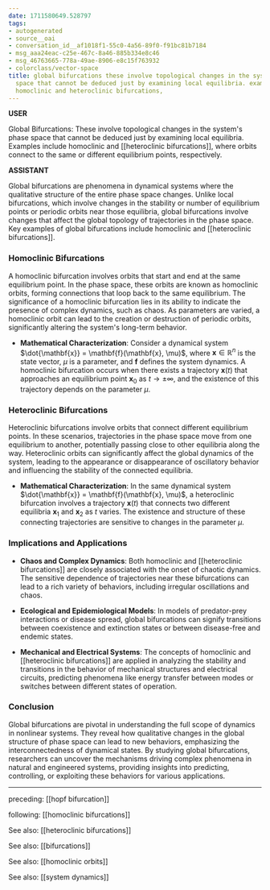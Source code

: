```yaml
---
date: 1711580649.528797
tags:
- autogenerated
- source__oai
- conversation_id__af1018f1-55c0-4a56-89f0-f91bc81b7184
- msg_aaa24eac-c25e-467c-8a46-885b334e8c46
- msg_46763665-778a-49ae-8906-e8c15f763932
- colorclass/vector-space
title: global bifurcations these involve topological changes in the system's phase
  space that cannot be deduced just by examining local equilibria. examples include
  homoclinic and heteroclinic bifurcations,
---
```


**USER**

Global Bifurcations: These involve topological changes in the system's phase space that cannot be deduced just by examining local equilibria. Examples include homoclinic and [[heteroclinic bifurcations]], where orbits connect to the same or different equilibrium points, respectively.


**ASSISTANT**

Global bifurcations are phenomena in dynamical systems where the qualitative structure of the entire phase space changes. Unlike local bifurcations, which involve changes in the stability or number of equilibrium points or periodic orbits near those equilibria, global bifurcations involve changes that affect the global topology of trajectories in the phase space. Key examples of global bifurcations include homoclinic and [[heteroclinic bifurcations]].

### Homoclinic Bifurcations

A homoclinic bifurcation involves orbits that start and end at the same equilibrium point. In the phase space, these orbits are known as homoclinic orbits, forming connections that loop back to the same equilibrium. The significance of a homoclinic bifurcation lies in its ability to indicate the presence of complex dynamics, such as chaos. As parameters are varied, a homoclinic orbit can lead to the creation or destruction of periodic orbits, significantly altering the system's long-term behavior.

- **Mathematical Characterization**: Consider a dynamical system $\dot{\mathbf{x}} = \mathbf{f}(\mathbf{x}, \mu)$, where $\mathbf{x} \in \mathbb{R}^n$ is the state vector, $\mu$ is a parameter, and $\mathbf{f}$ defines the system dynamics. A homoclinic bifurcation occurs when there exists a trajectory $\mathbf{x}(t)$ that approaches an equilibrium point $\mathbf{x}_0$ as $t \to \pm\infty$, and the existence of this trajectory depends on the parameter $\mu$.

### Heteroclinic Bifurcations

Heteroclinic bifurcations involve orbits that connect different equilibrium points. In these scenarios, trajectories in the phase space move from one equilibrium to another, potentially passing close to other equilibria along the way. Heteroclinic orbits can significantly affect the global dynamics of the system, leading to the appearance or disappearance of oscillatory behavior and influencing the stability of the connected equilibria.

- **Mathematical Characterization**: In the same dynamical system $\dot{\mathbf{x}} = \mathbf{f}(\mathbf{x}, \mu)$, a heteroclinic bifurcation involves a trajectory $\mathbf{x}(t)$ that connects two different equilibria $\mathbf{x}_1$ and $\mathbf{x}_2$ as $t$ varies. The existence and structure of these connecting trajectories are sensitive to changes in the parameter $\mu$.

### Implications and Applications

- **Chaos and Complex Dynamics**: Both homoclinic and [[heteroclinic bifurcations]] are closely associated with the onset of chaotic dynamics. The sensitive dependence of trajectories near these bifurcations can lead to a rich variety of behaviors, including irregular oscillations and chaos.

- **Ecological and Epidemiological Models**: In models of predator-prey interactions or disease spread, global bifurcations can signify transitions between coexistence and extinction states or between disease-free and endemic states.

- **Mechanical and Electrical Systems**: The concepts of homoclinic and [[heteroclinic bifurcations]] are applied in analyzing the stability and transitions in the behavior of mechanical structures and electrical circuits, predicting phenomena like energy transfer between modes or switches between different states of operation.

### Conclusion

Global bifurcations are pivotal in understanding the full scope of dynamics in nonlinear systems. They reveal how qualitative changes in the global structure of phase space can lead to new behaviors, emphasizing the interconnectedness of dynamical states. By studying global bifurcations, researchers can uncover the mechanisms driving complex phenomena in natural and engineered systems, providing insights into predicting, controlling, or exploiting these behaviors for various applications.


---

preceding: [[hopf bifurcation]]  


following: [[homoclinic bifurcations]]

See also: [[heteroclinic bifurcations]]


See also: [[bifurcations]]


See also: [[homoclinic orbits]]


See also: [[system dynamics]]
